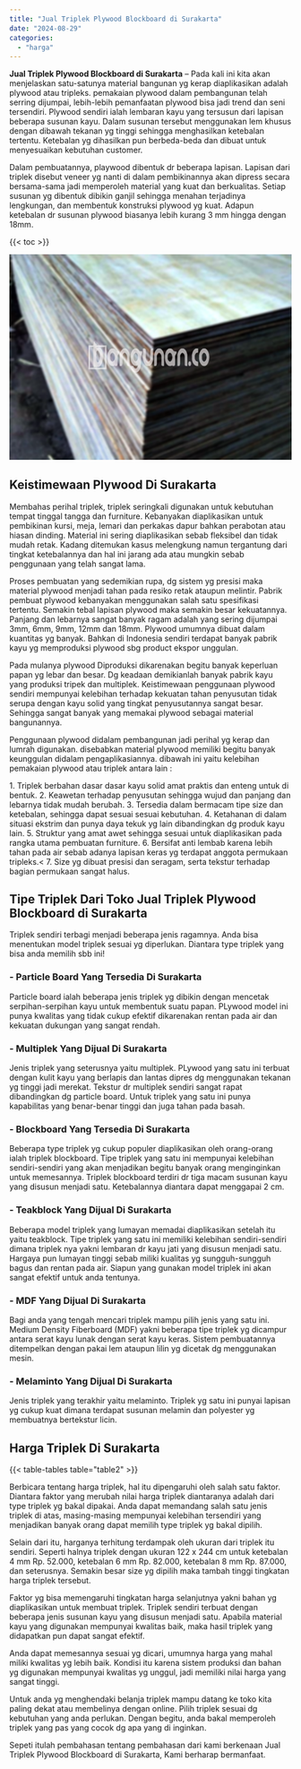 ```yaml
---
title: "Jual Triplek Plywood Blockboard di Surakarta"
date: "2024-08-29"
categories: 
  - "harga"
---
```


**Jual Triplek Plywood Blockboard di Surakarta** – Pada kali ini kita akan menjelaskan satu-satunya material bangunan yg kerap diaplikasikan adalah plywood atau tripleks. pemakaian plywood dalam pembangunan telah serring dijumpai, lebih-lebih pemanfaatan plywood bisa jadi trend dan seni tersendiri. Plywood sendiri ialah lembaran kayu yang tersusun dari lapisan beberapa susunan kayu. Dalam susunan tersebut menggunakan lem khusus dengan dibawah tekanan yg tinggi sehingga menghasilkan ketebalan tertentu. Ketebalan yg dihasilkan pun berbeda-beda dan dibuat untuk menyesuaikan kebutuhan customer.

Dalam pembuatannya, playwood dibentuk dr beberapa lapisan. Lapisan dari triplek disebut veneer yg nanti di dalam pembikinannya akan dipress secara bersama-sama jadi memperoleh material yang kuat dan berkualitas. Setiap susunan yg dibentuk dibikin ganjil sehingga menahan terjadinya lengkungan, dan membentuk konstruksi plywood yg kuat. Adapun ketebalan dr susunan plywood biasanya lebih kurang 3 mm hingga dengan 18mm.

{{< toc >}}

![Jual Triplek Plywood Blockboard di Surakarta](/images/jual-triplek-murah-40.png)

## Keistimewaan Plywood Di Surakarta

Membahas perihal triplek, triplek seringkali digunakan untuk kebutuhan tempat tinggal tangga dan furniture. Kebanyakan diaplikasikan untuk pembikinan kursi, meja, lemari dan perkakas dapur bahkan perabotan atau hiasan dinding. Material ini sering diaplikasikan sebab fleksibel dan tidak mudah retak. Kadang ditemukan kasus melengkung namun tergantung dari tingkat ketebalannya dan hal ini jarang ada atau mungkin sebab penggunaan yang telah sangat lama.

Proses pembuatan yang sedemikian rupa, dg sistem yg presisi maka material plywood menjadi tahan pada resiko retak ataupun melintir. Pabrik pembuat plywood kebanyakan menggunakan salah satu spesifikasi tertentu. Semakin tebal lapisan plywood maka semakin besar kekuatannya. Panjang dan lebarnya sangat banyak ragam adalah yang sering dijumpai 3mm, 6mm, 9mm, 12mm dan 18mm. Plywood umumnya dibuat dalam kuantitas yg banyak. Bahkan di Indonesia sendiri terdapat banyak pabrik kayu yg memproduksi plywood sbg product ekspor unggulan.

Pada mulanya plywood Diproduksi dikarenakan begitu banyak keperluan papan yg lebar dan besar. Dg keadaan demikianlah banyak pabrik kayu yang produksi tripek dan multiplek. Keistimewaan penggunaan plywood sendiri mempunyai kelebihan terhadap kekuatan tahan penyusutan tidak serupa dengan kayu solid yang tingkat penyusutannya sangat besar. Sehingga sangat banyak yang memakai plywood sebagai material bangunannya.

Penggunaan plywood didalam pembangunan jadi perihal yg kerap dan lumrah digunakan. disebabkan material plywood memiliki begitu banyak keunggulan didalam pengaplikasiannya. dibawah ini yaitu kelebihan pemakaian plywood atau triplek antara lain :

1\. Triplek berbahan dasar dasar kayu solid amat praktis dan enteng untuk di bentuk. 2. Keawetan terhadap penyusutan sehingga wujud dan panjang dan lebarnya tidak mudah berubah. 3. Tersedia dalam bermacam tipe size dan ketebalan, sehingga dapat sesuai sesuai kebutuhan. 4. Ketahanan di dalam situasi ekstrim dan punya daya tekuk yg lain dibandingkan dg produk kayu lain. 5. Struktur yang amat awet sehingga sesuai untuk diaplikasikan pada rangka utama pembuatan furniture. 6. Bersifat anti lembab karena lebih tahan pada air sebab adanya lapisan keras yg terdapat anggota permukaan tripleks.< 7. Size yg dibuat presisi dan seragam, serta tekstur terhadap bagian permukaan sangat halus.

## Tipe Triplek Dari Toko Jual Triplek Plywood Blockboard di Surakarta

Triplek sendiri terbagi menjadi beberapa jenis ragamnya. Anda bisa menentukan model triplek sesuai yg diperlukan. Diantara type triplek yang bisa anda memilih sbb ini!

### \- Particle Board Yang Tersedia Di Surakarta

Particle board ialah beberapa jenis triplek yg dibikin dengan mencetak serpihan-serpihan kayu untuk membentuk suatu papan. PLywood model ini punya kwalitas yang tidak cukup efektif dikarenakan rentan pada air dan kekuatan dukungan yang sangat rendah.

### \- Multiplek Yang Dijual Di Surakarta

Jenis triplek yang seterusnya yaitu multiplek. PLywood yang satu ini terbuat dengan kulit kayu yang berlapis dan lantas dipres dg menggunakan tekanan yg tinggi jadi merekat. Tekstur dr multiplek sendiri sangat rapat dibandingkan dg particle board. Untuk triplek yang satu ini punya kapabilitas yang benar-benar tinggi dan juga tahan pada basah.

### \- Blockboard Yang Tersedia Di Surakarta

Beberapa type triplek yg cukup populer diaplikasikan oleh orang-orang ialah triplek blockboard. Tipe triplek yang satu ini mempunyai kelebihan sendiri-sendiri yang akan menjadikan begitu banyak orang menginginkan untuk memesannya. Triplek blockboard terdiri dr tiga macam susunan kayu yang disusun menjadi satu. Ketebalannya diantara dapat menggapai 2 cm.

### \- Teakblock Yang Dijual Di Surakarta

Beberapa model triplek yang lumayan memadai diaplikasikan setelah itu yaitu teakblock. Tipe triplek yang satu ini memiliki kelebihan sendiri-sendiri dimana triplek nya yakni lembaran dr kayu jati yang disusun menjadi satu. Hargaya pun lumayan tinggi sebab miliki kualitas yg sungguh-sungguh bagus dan rentan pada air. Siapun yang gunakan model triplek ini akan sangat efektif untuk anda tentunya.

### \- MDF Yang Dijual Di Surakarta

Bagi anda yang tengah mencari triplek mampu pilih jenis yang satu ini. Medium Density Fiberboard (MDF) yakni beberapa tipe triplek yg dicampur antara serat kayu lunak dengan serat kayu keras. Sistem pembuatannya ditempelkan dengan pakai lem ataupun lilin yg dicetak dg menggunakan mesin.

### \- Melaminto Yang Dijual Di Surakarta

Jenis triplek yang terakhir yaitu melaminto. Triplek yg satu ini punyai lapisan yg cukup kuat dimana terdapat susunan melamin dan polyester yg membuatnya bertekstur licin.

## Harga Triplek Di Surakarta

{{< table-tables table="table2" >}}

Berbicara tentang harga triplek, hal itu dipengaruhi oleh salah satu faktor. Diantara faktor yang merubah nilai harga triplek diantaranya adalah dari type triplek yg bakal dipakai. Anda dapat memandang salah satu jenis triplek di atas, masing-masing mempunyai kelebihan tersendiri yang menjadikan banyak orang dapat memilih type triplek yg bakal dipilih.

Selain dari itu, harganya terhitung terdampak oleh ukuran dari triplek itu sendiri. Seperti halnya triplek dengan ukuran 122 x 244 cm untuk ketebalan 4 mm Rp. 52.000, ketebalan 6 mm Rp. 82.000, ketebalan 8 mm Rp. 87.000, dan seterusnya. Semakin besar size yg dipilih maka tambah tinggi tingkatan harga triplek tersebut.

Faktor yg bisa memengaruhi tingkatan harga selanjutnya yakni bahan yg diaplikasikan untuk membuat triplek. Triplek sendiri terbuat dengan beberapa jenis susunan kayu yang disusun menjadi satu. Apabila material kayu yang digunakan mempunyai kwalitas baik, maka hasil triplek yang didapatkan pun dapat sangat efektif.

Anda dapat memesannya sesuai yg dicari, umumnya harga yang mahal miliki kwalitas yg lebih baik. Kondisi itu karena sistem produksi dan bahan yg digunakan mempunyai kwalitas yg unggul, jadi memiliki nilai harga yang sangat tinggi.

Untuk anda yg menghendaki belanja triplek mampu datang ke toko kita paling dekat atau membelinya dengan online. Pilih triplek sesuai dg kebutuhan yang anda perlukan. Dengan begitu, anda bakal memperoleh triplek yang pas yang cocok dg apa yang di inginkan.

Sepeti itulah pembahasan tentang pembahasan dari kami berkenaan Jual Triplek Plywood Blockboard di Surakarta, Kami berharap bermanfaat.
